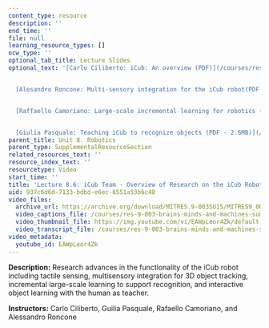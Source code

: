 ```yaml
---
content_type: resource
description: ''
end_time: ''
file: null
learning_resource_types: []
ocw_type: ''
optional_tab_title: Lecture Slides
optional_text: '[Carlo Ciliberto: iCub: An overview (PDF)](/courses/res-9-003-brains-minds-and-machines-summer-course-summer-2015/resources/mitres_9_003sum15_lec8-6-3)


  [Alesandro Roncone: Multi-sensory integration for the iCub robot(PDF - 2.3MB)](/courses/res-9-003-brains-minds-and-machines-summer-course-summer-2015/resources/mitres_9_003sum15_lec8-6-1)


  [Raffaello Camoriano: Large-scale incremental learning for robotics (PDF)](/courses/res-9-003-brains-minds-and-machines-summer-course-summer-2015/resources/mitres_9_003sum15_lec8-6)


  [Giulia Pasquale: Teaching iCub to recognize objects (PDF - 2.6MB)](/courses/res-9-003-brains-minds-and-machines-summer-course-summer-2015/resources/mitres_9_003sum15_lec8-6-2)'
parent_title: Unit 8. Robotics
parent_type: SupplementalResourceSection
related_resources_text: ''
resource_index_text: ''
resourcetype: Video
start_time: ''
title: 'Lecture 8.6: iCub Team - Overview of Research on the iCub Robot'
uid: 937c6d6d-7133-bdbd-e6ec-6551a53b6c48
video_files:
  archive_url: https://archive.org/download/MITRES.9-003SU15/MITRES9_003SU15_Lecture_8-6_300k.mp4
  video_captions_file: /courses/res-9-003-brains-minds-and-machines-summer-course-summer-2015/1c373a9f00ff5fb48b28d61df8b6209a_EAWpLeor4Zk.vtt
  video_thumbnail_file: https://img.youtube.com/vi/EAWpLeor4Zk/default.jpg
  video_transcript_file: /courses/res-9-003-brains-minds-and-machines-summer-course-summer-2015/d96e4f225b02c88f1c7bfca2935bf8f1_EAWpLeor4Zk.pdf
video_metadata:
  youtube_id: EAWpLeor4Zk
---
```


**Description:** Research advances in the functionality of the iCub robot including tactile sensing, multisensory integration for 3D object tracking, incremental large-scale learning to support recognition, and interactive object learning with the human as teacher.

**Instructors:** Carlo Ciliberto, Guilia Pasquale, Rafaello Camoriano, and Alessandro Roncone